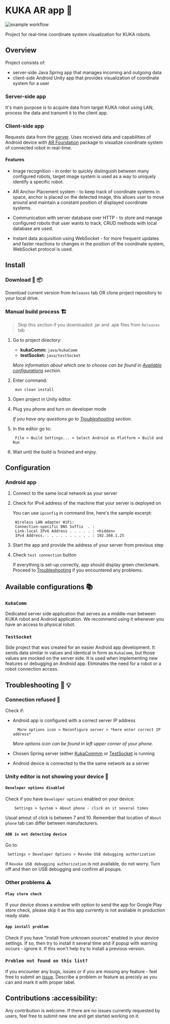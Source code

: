 
# KUKA AR app 🦾
![example workflow](https://github.com/xalpol12/kuka-ar-all/actions/workflows/main.yml/badge.svg)

Project for real-time coordinate system visualization for KUKA robots.

## Overview

Project consists of:
- server-side Java Spring app that manages incoming and outgoing data
- client-side Android Unity app that provides visualization of coordinate system for a user

### Server-side app

It's main purpose is to acquire data from target KUKA robot using LAN, process the data and transmit it to the client app. 
<!-- @Przemko that's the place where you can provide more info about the Java side of the project -->

### Client-side app

Requests data from the [server](#server-side-app). Uses received data and capabilities of Android device with [AR Foundation](https://developers.google.com/ar/develop/unity-arf/getting-started-ar-foundation) package to visualize coordinate system of connected robot in real-time.

#### Features

- Image recognition - in order to quickly distinguish between many configured robots, target image system is used as a way to uniquely identify a specific robot.

- AR Anchor Placement system - to keep track of coordinate systems in space, anchor is placed on the detected image, this allows user to move around and maintain a constant position of displayed coordinate systems.

- Communication with server database over HTTP - to store and manage configured robots that user wants to track, CRUD methods with local database are used.

- Instant data acquisition using WebSocket - for more frequent updates and faster reactions to changes in the position of the coordinate system, WebSocket protocol is used.

## Install

### Download 🚚 📦 
Download current version from `Releases` tab OR clone project repository to your local drive.

### Manual build process 🏗️

> Skip this section if you downloaded .jar and .apk files from `Releases` tab

1. Go to project directory:
    - **kukaComm:** `java/kukaComm`
    - **testSocket:** `java/testSocket`

    *More information about which one to choose can be found in [_Available configurations_](#avaliable-configurations-📚) section.*

2. Enter command:

        mvn clean install

3. Open project in Unity editor.

4. Plug you phone and turn on developer mode 

    *If you have any questions go to [Troubleshooting](#troubleshooting) section.*

5. In the editor go to:

        File > Build Settings... > Select Android as Platform > Build and Run

6. Wait until the build is finished and enjoy.

## Configuration

<!-- @Przemko that's the place where you can describe steps required to set-up connection between Kuka robot and Java server-->

### Android app
1. Connect to the same local network as your server
2. Check for IPv4 address of the machine that your server is deployed on  
   
   You can use `ipconfig` in command line, here's the sample excerpt:

        Wireless LAN adapter WiFi:
        Connection-specific DNS Suffix  . :
        Link-local IPv6 Address . . . . . : <hidden>
        IPv4 Address. . . . . . . . . . . : 192.168.1.25


3. Start the app and provide the address of your server from previous step
4. Check `test connection` button 

   If everything is set-up correctly, app should display green checkmark. Proceed to [Troubleshooting](#troubleshooting-🐛-💡) if you encountered any problems.

## Available configurations 📚 

### `KukaComm` 
Dedicated server side application that serves as a middle-man between KUKA robot and Android application. We recommend using it whenever you have an access to physical robot.

### `TestSocket`
Side project that was created for an easier Android app development. It sends data similar in values and identical in form as `KukaComm`, but those values are mocked on the server side. It is used when implementing new features or debugging an Android app. Eliminates the need for a robot or a robot connection access.

## Troubleshooting 🐛 💡 

### Connection refused 📶 
Check if: 
- Android app is configured with a correct server IP address 

        More options icon > Reconfigure server > *here enter correct IP address*

    *More options icon can be found in left upper corner of your phone.*
- Chosen Spring server (either [KukaCommm](#kukacomm) or [TestSocket](#testsocket) is running 
- Android device is connected to the the same network as a server

### Unity editor is not showing your device 📴 
#### `Developer options disabled`
Check if you have `Developer options` enabled on your device:

        Settings > System > About phone - click on it several times

Usual amout of click is between 7 and 10. Remember that location of `About phone` tab can differ between manufacturers.

#### `ADB is not detecting device`
Go to:

     Settings > Developer Options > Revoke USB debugging authorization

if `Revoke USB debugging authorization` is not available, do not worry.
Turn off and then on USB debugging and confirm all popups.

### Other problems ⚠️ 
#### `Play store check`
If your device shows a window with option to send the app for Google Play store check, please skip it as this app currently is not avaliable in production ready state.

#### `App install problem`
Check if you have "install from unknown sources" enabled in your device settings. If so, then try to install it several time and if popup with warning occurs - ignore it. If this won't help try to install a previous version.

### `Problem not found on this list?`
If you encounter any bugs, issues or if you are missing any feature - feel free to submit an [issue](https://github.com/xalpol12/kuka-ar-all/issues). Describe a problem or feature as precisly as you can and mark it with proper label.

## Contributions :accessibility: 
Any contribution is welcome. If there are no issues currently requested by users, feel free to submit new one and get started working on it.